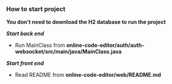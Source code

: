 ### How to start project

**You don't need to download the H2 database to run the project**

***Start back end***

+ Run MainClass from **online-code-editor/auth/auth-websocket/src/main/java/MainClass.java**

***Start front end***

+ Read README from **online-code-editor/web/README.md**
